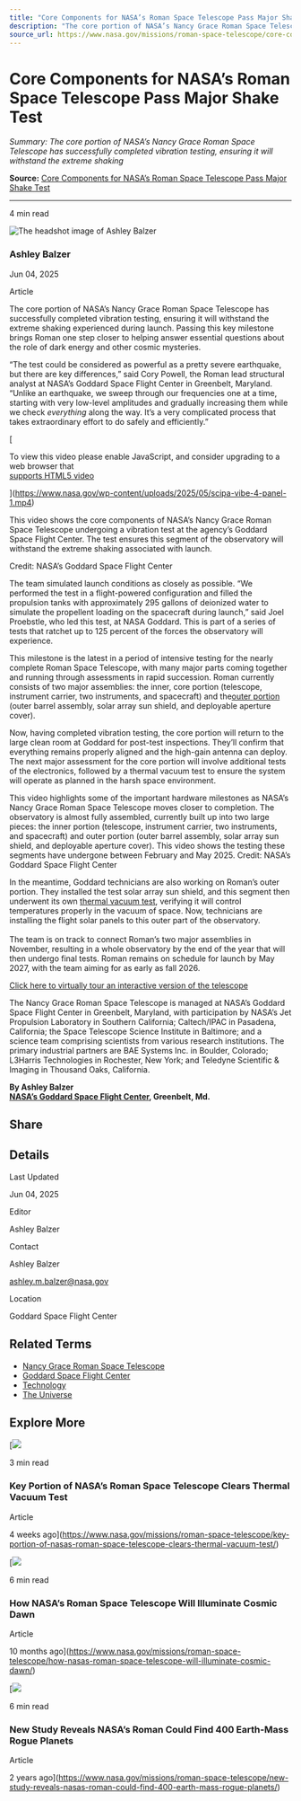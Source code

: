 ```yaml
---
title: "Core Components for NASA’s Roman Space Telescope Pass Major Shake Test"
description: "The core portion of NASA’s Nancy Grace Roman Space Telescope has successfully completed vibration testing, ensuring it will withstand the extreme shaking"
source_url: https://www.nasa.gov/missions/roman-space-telescope/core-components-for-nasas-roman-space-telescope-pass-major-shake-test/
---
```


# Core Components for NASA’s Roman Space Telescope Pass Major Shake Test

*Summary: The core portion of NASA’s Nancy Grace Roman Space Telescope has successfully completed vibration testing, ensuring it will withstand the extreme shaking*

**Source:** [Core Components for NASA’s Roman Space Telescope Pass Major Shake Test](https://www.nasa.gov/missions/roman-space-telescope/core-components-for-nasas-roman-space-telescope-pass-major-shake-test/)

---

4 min read

![The headshot image of Ashley Balzer](https://www.nasa.gov/wp-content/uploads/2023/10/cropped-cropped-proff-300x300.jpg)

### Ashley Balzer

Jun 04, 2025

Article

The core portion of NASA’s Nancy Grace Roman Space Telescope has successfully completed vibration testing, ensuring it will withstand the extreme shaking experienced during launch. Passing this key milestone brings Roman one step closer to helping answer essential questions about the role of dark energy and other cosmic mysteries.

“The test could be considered as powerful as a pretty severe earthquake, but there are key differences,” said Cory Powell, the Roman lead structural analyst at NASA’s Goddard Space Flight Center in Greenbelt, Maryland. “Unlike an earthquake, we sweep through our frequencies one at a time, starting with very low-level amplitudes and gradually increasing them while we check *everything* along the way. It’s a very complicated process that takes extraordinary effort to do safely and efficiently.”

[

To view this video please enable JavaScript, and consider upgrading to a web browser that  
[supports HTML5 video](https://videojs.com/html5-video-support/)

](https://www.nasa.gov/wp-content/uploads/2025/05/scipa-vibe-4-panel-1.mp4)

This video shows the core components of NASA’s Nancy Grace Roman Space Telescope undergoing a vibration test at the agency’s Goddard Space Flight Center. The test ensures this segment of the observatory will withstand the extreme shaking associated with launch.

Credit: NASA’s Goddard Space Flight Center

The team simulated launch conditions as closely as possible. “We performed the test in a flight-powered configuration and filled the propulsion tanks with approximately 295 gallons of deionized water to simulate the propellent loading on the spacecraft during launch,” said Joel Proebstle, who led this test, at NASA Goddard. This is part of a series of tests that ratchet up to 125 percent of the forces the observatory will experience.

This milestone is the latest in a period of intensive testing for the nearly complete Roman Space Telescope, with many major parts coming together and running through assessments in rapid succession. Roman currently consists of two major assemblies: the inner, core portion (telescope, instrument carrier, two instruments, and spacecraft) and the[outer portion](https://svs.gsfc.nasa.gov/14836/) (outer barrel assembly, solar array sun shield, and deployable aperture cover).

Now, having completed vibration testing, the core portion will return to the large clean room at Goddard for post-test inspections. They’ll confirm that everything remains properly aligned and the high-gain antenna can deploy. The next major assessment for the core portion will involve additional tests of the electronics, followed by a thermal vacuum test to ensure the system will operate as planned in the harsh space environment.

This video highlights some of the important hardware milestones as NASA’s Nancy Grace Roman Space Telescope moves closer to completion. The observatory is almost fully assembled, currently built up into two large pieces: the inner portion (telescope, instrument carrier, two instruments, and spacecraft) and outer portion (outer barrel assembly, solar array sun shield, and deployable aperture cover). This video shows the testing these segments have undergone between February and May 2025. Credit: NASA’s Goddard Space Flight Center

In the meantime, Goddard technicians are also working on Roman’s outer portion. They installed the test solar array sun shield, and this segment then underwent its own [thermal vacuum test](https://www.nasa.gov/missions/roman-space-telescope/key-portion-of-nasas-roman-space-telescope-clears-thermal-vacuum-test/), verifying it will control temperatures properly in the vacuum of space. Now, technicians are installing the flight solar panels to this outer part of the observatory.  
   
The team is on track to connect Roman’s two major assemblies in November, resulting in a whole observatory by the end of the year that will then undergo final tests. Roman remains on schedule for launch by May 2027, with the team aiming for as early as fall 2026.

[Click here to virtually tour an interactive version of the telescope](https://roman.gsfc.nasa.gov/interactive)

The Nancy Grace Roman Space Telescope is managed at NASA’s Goddard Space Flight Center in Greenbelt, Maryland, with participation by NASA’s Jet Propulsion Laboratory in Southern California; Caltech/IPAC in Pasadena, California; the Space Telescope Science Institute in Baltimore; and a science team comprising scientists from various research institutions. The primary industrial partners are BAE Systems Inc. in Boulder, Colorado; L3Harris Technologies in Rochester, New York; and Teledyne Scientific & Imaging in Thousand Oaks, California.  
  
**By Ashley Balzer**  
[**NASA’s Goddard Space Flight Center**](http://www.nasa.gov/goddard)**, Greenbelt, Md.**

## Share

## Details

Last Updated

Jun 04, 2025

Editor

Ashley Balzer

Contact

Ashley Balzer

[ashley.m.balzer@nasa.gov](mailto:ashley.m.balzer@nasa.gov)

Location

Goddard Space Flight Center

## Related Terms

- [Nancy Grace Roman Space Telescope](https://science.nasa.gov/mission/roman-space-telescope)
- [Goddard Space Flight Center](https://www.nasa.gov/goddard/)
- [Technology](https://www.nasa.gov/technology/)
- [The Universe](https://science.nasa.gov/universe/)

## Explore More

[![](https://www.nasa.gov/wp-content/uploads/2025/05/osd-in-tvac-001.jpg?w=200)

3 min read

### Key Portion of NASA’s Roman Space Telescope Clears Thermal Vacuum Test

Article

4 weeks ago](https://www.nasa.gov/missions/roman-space-telescope/key-portion-of-nasas-roman-space-telescope-clears-thermal-vacuum-test/)

[![](https://www.nasa.gov/wp-content/uploads/2024/07/early-universe.jpg?w=300)

6 min read

### How NASA’s Roman Space Telescope Will Illuminate Cosmic Dawn

Article

10 months ago](https://www.nasa.gov/missions/roman-space-telescope/how-nasas-roman-space-telescope-will-illuminate-cosmic-dawn/)

[![](https://www.nasa.gov/wp-content/uploads/2023/07/microsoftteams-image_21.png?w=300)

6 min read

### New Study Reveals NASA’s Roman Could Find 400 Earth-Mass Rogue Planets

Article

2 years ago](https://www.nasa.gov/missions/roman-space-telescope/new-study-reveals-nasas-roman-could-find-400-earth-mass-rogue-planets/)